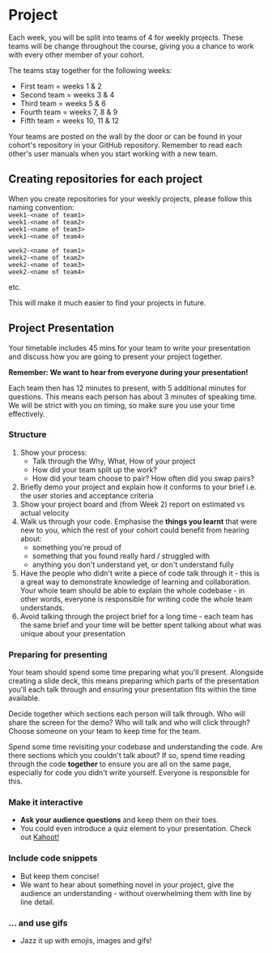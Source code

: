 # Project

Each week, you will be split into teams of 4 for weekly projects. These teams will be change throughout the course, giving you a chance to work with every other member of your cohort.

The teams stay together for the following weeks:

- First team = weeks 1 & 2
- Second team = weeks 3 & 4
- Third team = weeks 5 & 6
- Fourth team = weeks 7, 8 & 9
- Fifth team = weeks 10, 11 & 12

Your teams are posted on the wall by the door or can be found in your cohort's repository in your GitHub repository. Remember to read each other's user manuals when you start working with a new team.

## Creating repositories for each project

When you create repositories for your weekly projects, please follow this naming convention:  
`week1-<name of team1>`  
`week1-<name of team2>`  
`week1-<name of team3>`  
`week1-<name of team4>`

`week2-<name of team1>`  
`week2-<name of team2>`  
`week2-<name of team3>`  
`week2-<name of team4>`

etc.

This will make it much easier to find your projects in future.

## Project Presentation

Your timetable includes 45 mins for your team to write your presentation and discuss how you are going to present your project together.

**Remember: We want to hear from everyone during your presentation!**

Each team then has 12 minutes to present, with 5 additional minutes for questions. This means each person has about 3 minutes of speaking time. We will be strict with you on timing, so make sure you use your time effectively.

### Structure

1. Show your process:
   - Talk through the Why, What, How of your project
   - How did your team split up the work?
   - How did your team choose to pair? How often did you swap pairs?
2. Briefly demo your project and explain how it conforms to your brief i.e. the user stories and acceptance criteria
3. Show your project board and (from Week 2) report on estimated vs actual velocity
4. Walk us through your code. Emphasise the **things you learnt** that were new to you, which the rest of your cohort could benefit from hearing about:
   - something you're proud of
   - something that you found really hard / struggled with
   - anything you don't understand yet, or don't understand fully
5. Have the people who didn't write a piece of code talk through it - this is a great way to demonstrate knowledge of learning and collaboration. Your whole team should be able to explain the whole codebase - in other words, everyone is responsible for writing code the whole team understands.
6. Avoid talking through the project brief for a long time - each team has the same brief and your time will be better spent talking about what was unique about your presentation

### Preparing for presenting

Your team should spend some time preparing what you'll present. Alongside creating a slide deck, this means preparing which parts of the presentation you'll each talk through and ensuring your presentation fits within the time available.

Decide together which sections each person will talk through. Who will share the screen for the demo? Who will talk and who will click through? Choose someone on your team to keep time for the team.

Spend some time revisiting your codebase and understanding the code. Are there sections which you couldn't talk about? If so, spend time reading through the code **together** to ensure you are all on the same page, especially for code you didn't write yourself. Everyone is responsible for this.

### Make it interactive

- **Ask your audience questions** and keep them on their toes.
- You could even introduce a quiz element to your presentation. Check out [Kahoot!](https://kahoot.com)

### Include code snippets

- But keep them concise!
- We want to hear about something novel in your project, give the audience an understanding - without overwhelming them with line by line detail.

### ... and use gifs

- Jazz it up with emojis, images and gifs!
